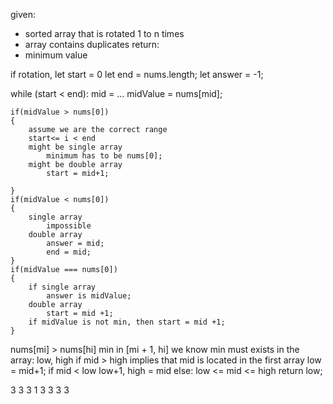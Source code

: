 given:
- sorted array that is rotated 1 to n times
- array contains duplicates
return:
- minimum value


if rotation,
let start = 0
let end = nums.length;
let answer = -1;

while (start < end):
    mid = ...
    midValue = nums[mid];

    if(midValue > nums[0])
    {
        assume we are the correct range
        start<= i < end
        might be single array
            minimum has to be nums[0];
        might be double array
            start = mid+1;
            
    }
    if(midValue < nums[0])
    {
        single array
            impossible
        double array
            answer = mid;
            end = mid;
    }
    if(midValue === nums[0])
    {
        if single array
            answer is midValue;
        double array
            start = mid +1;
        if midValue is not min, then start = mid +1;
    }

nums[mi] > nums[hi]
    min in [mi + 1, hi]
we know min must exists in the array:
    low, high
    if mid > high
        implies that mid is located in the first array
        low = mid+1;
    if mid < low
        low+1, high = mid
    else:
        low <= mid <= high
        return low;

3 3 3 1 3
3 3 3 

